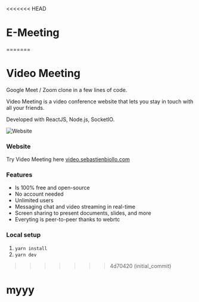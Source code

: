 <<<<<<< HEAD
# E-Meeting
=======
# Video Meeting

Google Meet / Zoom clone in a few lines of code.

Video Meeting is a video conference website that lets you stay in touch with all your friends.

Developed with ReactJS, Node.js, SocketIO.

![Website](https://i.imgur.com/HhZD01o.jpg)

### Website
Try Video Meeting here [video.sebastienbiollo.com](https://video.sebastienbiollo.com)


### Features
- Is 100% free and open-source
- No account needed
- Unlimited users
- Messaging chat and video streaming in real-time
- Screen sharing to present documents, slides, and more
- Everyting is peer-to-peer thanks to webrtc


### Local setup

1. `yarn install`
2. `yarn dev`
>>>>>>> 4d70420 (initial_commit)
# myyy
